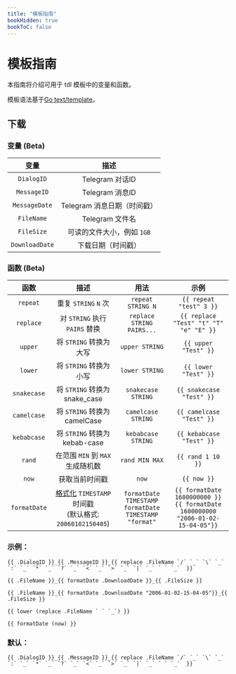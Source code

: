 ```yaml
---
title: "模板指南"
bookHidden: true
bookToC: false
---
```


# 模板指南

本指南将介绍可用于 tdl 模板中的变量和函数。

模板语法基于[Go text/template](https://golang.org/pkg/text/template/)。

## 下载

### 变量 (Beta)

|       变量       |         描述         |
|:--------------:|:------------------:|
|   `DialogID`   |   Telegram 对话ID    |
|  `MessageID`   |   Telegram 消息ID    |
| `MessageDate`  | Telegram 消息日期（时间戳） |
|   `FileName`   |    Telegram 文件名    |
|   `FileSize`   |  可读的文件大小，例如 `1GB`  |
| `DownloadDate` |     下载日期（时间戳）      |

### 函数 (Beta)

|      函数      |                                             描述                                             |                              用法                              |                                          示例                                           |
|:------------:|:------------------------------------------------------------------------------------------:|:------------------------------------------------------------:|:-------------------------------------------------------------------------------------:|
|   `repeat`   |                                     重复 `STRING` `N` 次                                      |                      `repeat STRING N`                       |                                `{{ repeat "test" 3 }}`                                |
|  `replace`   |                                  对 `STRING` 执行 `PAIRS` 替换                                  |                  `replace STRING PAIRS...`                   |                        `{{ replace "Test" "t" "T" "e" "E" }}`                         |
|   `upper`    |                                      将 `STRING` 转换为大写                                      |                        `upper STRING`                        |                                 `{{ upper "Test" }}`                                  |
|   `lower`    |                                      将 `STRING` 转换为小写                                      |                        `lower STRING`                        |                                 `{{ lower "Test" }}`                                  |
| `snakecase`  |                                 将 `STRING` 转换为 snake_case                                  |                      `snakecase STRING`                      |                               `{{ snakecase "Test" }}`                                |
| `camelcase`  |                                  将 `STRING` 转换为 camelCase                                  |                      `camelcase STRING`                      |                               `{{ camelcase "Test" }}`                                |
| `kebabcase`  |                                 将 `STRING` 转换为 kebab-case                                  |                      `kebabcase STRING`                      |                               `{{ kebabcase "Test" }}`                                |
|    `rand`    |                                  在范围 `MIN` 到 `MAX` 生成随机数                                   |                        `rand MIN MAX`                        |                                   `{{ rand 1 10 }}`                                   |
|    `now`     |                                          获取当前时间戳                                           |                            `now`                             |                                      `{{ now }}`                                      |
| `formatDate` | [格式化](https://zhuanlan.zhihu.com/p/145009400) `TIMESTAMP` 时间戳<br/>(默认格式: `20060102150405`) | `formatDate TIMESTAMP` <br/> `formatDate TIMESTAMP "format"` | `{{ formatDate 1600000000 }}`<br/> `{{ formatDate 1600000000 "2006-01-02-15-04-05"}}` |

### 示例：

```gotemplate
{{ .DialogID }}_{{ .MessageID }}_{{ replace .FileName `/` `_` `\` `_` `:` `_` `*` `_` `?` `_` `<` `_` `>` `_` `|` `_` ` ` `_`  }}

{{ .FileName }}_{{ formatDate .DownloadDate }}_{{ .FileSize }}

{{ .FileName }}_{{ formatDate .DownloadDate "2006-01-02-15-04-05"}}_{{ .FileSize }}

{{ lower (replace .FileName ` ` `_`) }}

{{ formatDate (now) }}
```

### 默认：

```gotemplate
{{ .DialogID }}_{{ .MessageID }}_{{ replace .FileName `/` `_` `\` `_` `:` `_` `*` `_` `?` `_` `<` `_` `>` `_` `|` `_` ` ` `_`  }}
```
